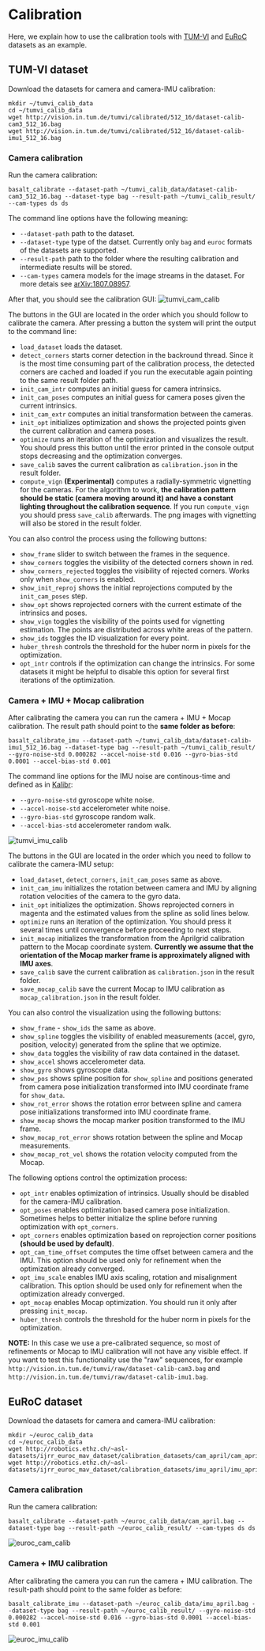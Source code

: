 # Calibration

Here, we explain how to use the calibration tools with [TUM-VI](https://vision.in.tum.de/data/datasets/visual-inertial-dataset) and [EuRoC](https://projects.asl.ethz.ch/datasets/doku.php?id=kmavvisualinertialdatasets) datasets as an example.


## TUM-VI dataset
Download the datasets for camera and camera-IMU calibration:
```
mkdir ~/tumvi_calib_data
cd ~/tumvi_calib_data
wget http://vision.in.tum.de/tumvi/calibrated/512_16/dataset-calib-cam3_512_16.bag
wget http://vision.in.tum.de/tumvi/calibrated/512_16/dataset-calib-imu1_512_16.bag
```

### Camera calibration
Run the camera calibration:
```
basalt_calibrate --dataset-path ~/tumvi_calib_data/dataset-calib-cam3_512_16.bag --dataset-type bag --result-path ~/tumvi_calib_result/ --cam-types ds ds
```
The command line options have the following meaning:
* `--dataset-path` path to the dataset.
* `--dataset-type` type of the datset. Currently only `bag` and `euroc` formats of the datasets are supported.
* `--result-path` path to the folder where the resulting calibration and intermediate results will be stored.
* `--cam-types` camera models for the image streams in the dataset. For more detais see [arXiv:1807.08957](https://arxiv.org/abs/1807.08957).

After that, you should see the calibration GUI:
![tumvi_cam_calib](/doc/img/tumvi_cam_calib.png)

The buttons in the GUI are located in the order which you should follow to calibrate the camera. After pressing a button the system will print the output to the command line:
* `load_dataset` loads the dataset.
* `detect_corners` starts corner detection in the backround thread. Since it is the most time consuming part of the calibration process, the detected corners are cached and loaded if you run the executable again pointing to the same result folder path.
* `init_cam_intr` computes an initial guess for camera intrinsics.
* `init_cam_poses` computes an initial guess for camera poses given the current intrinsics.
* `init_cam_extr` computes an initial transformation between the cameras.
* `init_opt` initializes optimization and shows the projected points given the current calibration and camera poses.
* `optimize` runs an iteration of the optimization and visualizes the result. You should press this button until the error printed in the console output stops decreasing and the optimization converges.
* `save_calib` saves the current calibration as `calibration.json` in the result folder.
* `compute_vign` **(Experimental)** computes a radially-symmetric vignetting for the cameras. For the algorithm to work, **the calibration pattern should be static (camera moving around it) and have a constant lighting throughout the calibration sequence**. If you run `compute_vign` you should press `save_calib` afterwards. The png images with vignetting will also be stored in the result folder.

You can also control the process using the following buttons:
* `show_frame` slider to switch between the frames in the sequence.
* `show_corners` toggles the visibility of the detected corners shown in red.
* `show_corners_rejected` toggles the visibility of rejected corners. Works only when `show_corners` is enabled.
* `show_init_reproj` shows the initial reprojections computed by the `init_cam_poses` step.
* `show_opt` shows reprojected corners with the current estimate of the intrinsics and poses.
* `show_vign` toggles the visibility of the points used for vignetting estimation. The points are distributed across white areas of the pattern.
* `show_ids` toggles the ID visualization for every point.
* `huber_thresh` controls the threshold for the huber norm in pixels for the optimization.
* `opt_intr` controls if the optimization can change the intrinsics. For some datasets it might be helpful to disable this option for several first iterations of the optimization.

### Camera + IMU + Mocap calibration
After calibrating the camera you can run the camera + IMU + Mocap calibration. The result path should point to the **same folder as before**:
```
basalt_calibrate_imu --dataset-path ~/tumvi_calib_data/dataset-calib-imu1_512_16.bag --dataset-type bag --result-path ~/tumvi_calib_result/ --gyro-noise-std 0.000282 --accel-noise-std 0.016 --gyro-bias-std 0.0001 --accel-bias-std 0.001
```
The command line options for the IMU noise are continous-time and defined as in [Kalibr](https://github.com/ethz-asl/kalibr/wiki/IMU-Noise-Model):
* `--gyro-noise-std` gyroscope white noise.
* `--accel-noise-std` accelerometer white noise.
* `--gyro-bias-std` gyroscope random walk.
* `--accel-bias-std` accelerometer random walk.

![tumvi_imu_calib](/doc/img/tumvi_imu_calib.png)

The buttons in the GUI are located in the order which you need to follow to calibrate the camera-IMU setup:
* `load_dataset`, `detect_corners`, `init_cam_poses` same as above.
* `init_cam_imu` initializes the rotation between camera and IMU by aligning rotation velocities of the camera to the gyro data.
* `init_opt` initializes the optimization. Shows reprojected corners in magenta and the estimated values from the spline as solid lines below.
* `optimize` runs an iteration of the optimization. You should press it several times until convergence before proceeding to next steps.
* `init_mocap` initializes the transformation from the Aprilgrid calibration pattern to the Mocap coordinate system. **Currently we assume that the orientation of the Mocap marker frame is approximately aligned with IMU axes**.
* `save_calib` save the current calibration as `calibration.json` in the result folder.
* `save_mocap_calib` save the current Mocap to IMU calibration as `mocap_calibration.json` in the result folder.

You can also control the visualization using the following buttons:
* `show_frame` - `show_ids` the same as above.
* `show_spline` toggles the visibility of enabled measurements (accel, gyro, position, velocity) generated from the spline that we optimize.
* `show_data` toggles the visibility of raw data contained in the dataset.
* `show_accel` shows accelerometer data.
* `show_gyro` shows gyroscope data.
* `show_pos` shows spline position for `show_spline` and positions generated from camera pose initialization transformed into IMU coordinate frame for `show_data`.
* `show_rot_error` shows the rotation error between spline and camera pose initializations transformed into IMU coordinate frame.
* `show_mocap` shows the mocap marker position transformed to the IMU frame.
* `show_mocap_rot_error` shows rotation between the spline and Mocap measurements.
* `show_mocap_rot_vel` shows the rotation velocity computed from the Mocap.

The following options control the optimization process:
* `opt_intr` enables optimization of intrinsics. Usually should be disabled for the camera-IMU calibration.
* `opt_poses` enables optimization based camera pose initialization. Sometimes helps to better initialize the spline before running optimization with `opt_corners`.
* `opt_corners` enables optimization based on reprojection corner positions **(should be used by default)**.
* `opt_cam_time_offset` computes the time offset between camera and the IMU. This option should be used only for refinement when the optimization already converged.
* `opt_imu_scale` enables IMU axis scaling, rotation and misalignment calibration. This option should be used only for refinement when the optimization already converged.
* `opt_mocap` enables Mocap optimization. You should run it only after pressing `init_mocap`.
* `huber_thresh` controls the threshold for the huber norm in pixels for the optimization.


**NOTE:** In this case we use a pre-calibrated sequence, so most of refinements or Mocap to IMU calibration will not have any visible effect. If you want to test this functionality use the "raw" sequences, for example `http://vision.in.tum.de/tumvi/raw/dataset-calib-cam3.bag` and `http://vision.in.tum.de/tumvi/raw/dataset-calib-imu1.bag`. 

## EuRoC dataset
Download the datasets for camera and camera-IMU calibration:
```
mkdir ~/euroc_calib_data
cd ~/euroc_calib_data
wget http://robotics.ethz.ch/~asl-datasets/ijrr_euroc_mav_dataset/calibration_datasets/cam_april/cam_april.bag
wget http://robotics.ethz.ch/~asl-datasets/ijrr_euroc_mav_dataset/calibration_datasets/imu_april/imu_april.bag
```

### Camera calibration
Run the camera calibration:
```
basalt_calibrate --dataset-path ~/euroc_calib_data/cam_april.bag --dataset-type bag --result-path ~/euroc_calib_result/ --cam-types ds ds
```
![euroc_cam_calib](/doc/img/euroc_cam_calib.png)

### Camera + IMU calibration
After calibrating the camera you can run the camera + IMU calibration. The result-path should point to the same folder as before:
```
basalt_calibrate_imu --dataset-path ~/euroc_calib_data/imu_april.bag --dataset-type bag --result-path ~/euroc_calib_result/ --gyro-noise-std 0.000282 --accel-noise-std 0.016 --gyro-bias-std 0.0001 --accel-bias-std 0.001
```
![euroc_imu_calib](/doc/img/euroc_imu_calib.png)
